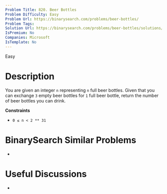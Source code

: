 ```yaml
---
Problem Title: 820. Beer Bottles
Problem Difficulty: Easy
Problem Url: https://binarysearch.com/problems/beer-bottles/
Problem Tags: 
Solution Url: https://binarysearch.com/problems/beer-bottles/solutions/
IsPremium: No
Companies: Microsoft
IsTemplate: No
---
```


<span style="color: ;">Easy</span>

# Description

You are given an integer `n` representing `n` full beer bottles. Given that you can exchange `3` empty beer bottles for `1` full beer bottle, return the number of beer bottles you can drink.

**Constraints**
- `0 ≤ n < 2 ** 31`

# BinarySearch Similar Problems

- []()

# Useful Discussions

- []()
